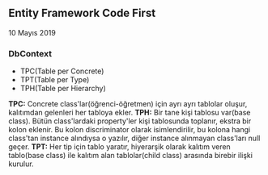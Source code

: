 ## Entity Framework Code First

10 Mayıs 2019

### DbContext

- TPC(Table per Concrete)
- TPT(Table per Type)
- TPH(Table per Hierarchy)

**TPC:** Concrete class'lar(öğrenci-öğretmen) için ayrı ayrı tablolar oluşur, kalıtımdan gelenleri her tabloya ekler.
**TPH:** Bir tane kişi tablosu var(base class). Bütün class'lardaki property'ler kişi tablosunda toplanır, ekstra bir kolon eklenir. Bu kolon discriminator olarak isimlendirilir, bu kolona hangi class'tan instance alındıysa o yazılır, diğer instance alınmayan class'ları null geçer.
**TPT:** Her tip için tablo yaratır, hiyerarşik olarak kalıtım veren tablo(base class) ile kalıtım alan tablolar(child class) arasında birebir ilişki kurulur.
